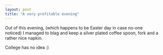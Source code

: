 ```yaml
---
layout: post
title: "A very profitable evening"
---
```

Out of this evening, (which happens to be Easter day in case no-one noticed) I
managed to blag and keep a silver plated coffee spoon, fork and a rather nice
napkin.

College has no idea :)
